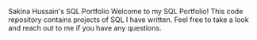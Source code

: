 Sakina Hussain's SQL Portfolio
Welcome to my SQL Portfolio! This code repository contains projects of SQL I have written. Feel free to take a look and reach out to me if you have any questions.
